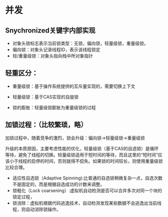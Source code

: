 # 并发

## Snychronized关键字内部实现
* 对象头锁标志表示当前锁类型：无锁，偏向锁，轻量级锁，重量级锁。
* 偏向锁：对象头记录线程ID，表示该线程锁定
* 轻/重量级锁：对象头指向栈中所对象指针

## 轻重区分：
* 重量级锁：基于操作系统提供的互斥量实现的，需要切换上下文
* 轻量级锁：基于CAS实现的自旋锁

* 锁的膨胀：轻量级锁膨胀为重量级锁的过程

## 加锁过程：（比较繁琐，略）
加锁过程中，随着竞争的激烈，锁会升级：偏向锁->轻量级锁->重量级锁

升级的本质原因，主要考虑性能的优化，轻量级锁（基于CAS的自选锁）是循环等待，避免了线程的切换。轻量级锁适用于短时间的等待，而且这里的“短时间”应该小于线程的启停的时间，否则就得不偿失。如果锁的时间较长，则使用重量级锁比较合理。

* 适应性自选锁（Adaptive Spinning):比普通的自选锁稍微复杂一点，自选次数不是固定的，而是根据自选成功的计数来调整。
* 锁粗化（Lock coarsening）:虚拟机自动检测是否可以合并多次对同一个块的锁定过程，
* 锁消除：虚拟机根据代码逃逸技术，自动检测发现某些数据不会逃逸出当前线程，则自动消除锁操作。
